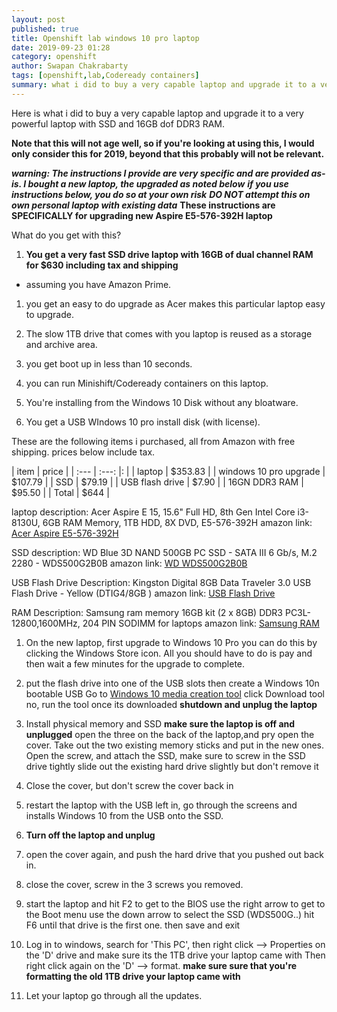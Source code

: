 ```yaml
---
layout: post
published: true
title: Openshift lab windows 10 pro laptop
date: 2019-09-23 01:28
category: openshift
author: Swapan Chakrabarty
tags: [openshift,lab,Codeready containers]
summary: what i did to buy a very capable laptop and upgrade it to a very powerful laptop with SSD and 16GB dof DDR3 RAM.
---
```

   

Here is what i did to buy a very capable laptop and upgrade it to a very powerful laptop with SSD and 16GB dof DDR3 RAM.

**Note that this will not age well, so if you're looking at using this, I would only consider this for 2019, beyond that this probably will not be relevant.**

***warning: The instructions I provide are very specific and are provided as-is. I bought a new laptop, the upgraded as noted below***
***if you use instructions below, you do so at your own risk***
***DO NOT attempt this on own personal laptop with existing data***
**These instructions are SPECIFICALLY for upgrading new Aspire E5-576-392H laptop**

What do you get with this?

1. **You get a very fast SSD drive laptop with 16GB of dual channel RAM for $630 including tax and shipping**

- assuming you have Amazon Prime.

1. you get an easy to do upgrade as Acer makes this particular laptop easy to upgrade.

2. The slow 1TB drive that comes with you laptop is reused as a storage and archive area.

3. you get boot up in less than 10 seconds.

4. you can run Minishift/Codeready containers on this laptop.

5. You're installing from the Windows 10 Disk without any
bloatware.

6. You get a USB WIndows 10 pro install disk (with license).

These are the following items i purchased, all from Amazon with free shipping.
prices below include tax.

| item | price |
| :--- | :---: |: |
| laptop                 | $353.83 |
| windows 10 pro upgrade | $107.79 |
| SSD                    | $79.19  |
| USB flash drive        |  $7.90  |
| 16GN DDR3 RAM          | $95.50  |
| Total                  |  $644   |

laptop description:
Acer Aspire E 15, 15.6" Full HD, 8th Gen Intel Core i3-8130U, 6GB RAM Memory, 1TB HDD, 8X DVD, E5-576-392H
amazon link:
[Acer Aspire E5-576-392H]

SSD description:
WD Blue 3D NAND 500GB PC SSD - SATA III 6 Gb/s, M.2 2280 - WDS500G2B0B
amazon link:
[WD WDS500G2B0B]

USB Flash Drive Description:
Kingston Digital 8GB Data Traveler 3.0 USB Flash Drive - Yellow (DTIG4/8GB )
amazon link:
[USB Flash Drive]

RAM Description:
Samsung ram memory 16GB kit (2 x 8GB) DDR3 PC3L-12800,1600MHz, 204 PIN SODIMM for laptops
amazon link:
[Samsung RAM]

1. On the new laptop, first upgrade to Windows 10 Pro
  you can do this by clicking the Windows Store icon. All you should have to do is pay and then wait a few minutes for the upgrade to complete.

2. put the flash drive into one of the USB slots then create a Windows 10n bootable USB
  Go to [Windows 10 media creation tool]
  click Download tool no, run the tool once its downloaded
  **shutdown and unplug the laptop**
3. Install physical memory and SSD
  **make sure the laptop is off and unplugged**
  open the three on the back of the laptop,and pry open the cover.
  Take out the two existing memory sticks and put in the new ones.
  Open the screw, and attach the SSD, make sure to screw in the SSD drive tightly
  slide out the existing hard drive slightly but don't remove it
4. Close the cover, but don't screw the cover back in
5. restart the laptop with the USB left in, go through the screens and installs Windows 10 from the USB onto the SSD.
6. **Turn off the laptop and unplug**
7. open the cover again, and push the hard drive that you pushed out back in.
8. close the cover, screw in the 3 screws you removed.
9. start the laptop and hit F2 to get to the BIOS
use the right arrow to get to the Boot menu
use the down arrow to select the SSD (WDS500G..) hit F6 until that drive is the first one.
then save and exit
10. Log in to windows, search for 'This PC', then right click --> Properties on the 'D' drive and make sure its the 1TB drive your laptop came with
Then right click again on the 'D' --> format. **make sure sure that you're formatting the old 1TB drive your laptop came with**
11. Let your laptop go through all the updates.

[Acer Aspire E5-576-392H]:https://www.amazon.com/gp/product/B079TGL2BZ/ref=ppx_yo_dt_b_asin_title_o01__o00_s00?ie=UTF8&psc=1
[WD WDS500G2B0B]:https://www.amazon.com/gp/product/B073SBX6TY/ref=ppx_yo_dt_b_asin_title_o00__o00_s01?ie=UTF8&psc=1
[USB Flash Drive]:https://www.amazon.com/gp/product/B00G9WHMHC/ref=ppx_od_dt_b_asin_title_o00_s00?ie=UTF8&psc=1
[Samsung RAM]:https://www.amazon.com/gp/product/B00KEAEX54/ref=ppx_od_dt_b_asin_title_o00_s01?ie=UTF8&psc=1
[Windows 10 media creation tool]:https://www.microsoft.com/en-us/software-download/windows10
